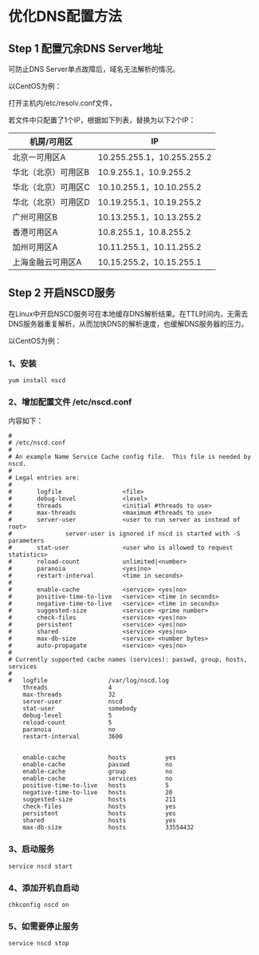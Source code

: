 # 优化DNS配置方法

## Step 1  配置冗余DNS Server地址

可防止DNS Server单点故障后，域名无法解析的情况。

以CentOS为例：

打开主机内/etc/resolv.conf文件，

若文件中只配置了1个IP，根据如下列表，替换为以下2个IP：

| 机房/可用区    | IP                        |
| --------- | ------------------------- |
| 北京一可用区A   | 10.255.255.1，10.255.255.2 |
| 华北（北京）可用区B   | 10.9.255.1，10.9.255.2     |
| 华北（北京）可用区C   | 10.10.255.1，10.10.255.2   |
| 华北（北京）可用区D   | 10.19.255.1，10.19.255.2   |
| 广州可用区B    | 10.13.255.1，10.13.255.2   |
| 香港可用区A    | 10.8.255.1，10.8.255.2     |
| 加州可用区A    | 10.11.255.1，10.11.255.2   |
| 上海金融云可用区A | 10.15.255.2，10.15.255.1   |


## Step 2  开启NSCD服务

在Linux中开启NSCD服务可在本地缓存DNS解析结果。在TTL时间内，无需去DNS服务器重复解析，从而加快DNS的解析速度，也缓解DNS服务器的压力。

以CentOS为例：

### 1、安装

    yum install nscd

### 2、增加配置文件 /etc/nscd.conf

内容如下：

```
#
# /etc/nscd.conf
#
# An example Name Service Cache config file.  This file is needed by nscd.
#
# Legal entries are:
#
#       logfile                 <file>
#       debug-level             <level>
#       threads                 <initial #threads to use>
#       max-threads             <maximum #threads to use>
#       server-user             <user to run server as instead of root>
#               server-user is ignored if nscd is started with -S parameters
#       stat-user               <user who is allowed to request statistics>
#       reload-count            unlimited|<number>
#       paranoia                <yes|no>
#       restart-interval        <time in seconds>
#
#       enable-cache            <service> <yes|no>
#       positive-time-to-live   <service> <time in seconds>
#       negative-time-to-live   <service> <time in seconds>
#       suggested-size          <service> <prime number>
#       check-files             <service> <yes|no>
#       persistent              <service> <yes|no>
#       shared                  <service> <yes|no>
#       max-db-size             <service> <number bytes>
#       auto-propagate          <service> <yes|no>
#
# Currently supported cache names (services): passwd, group, hosts, services
#
#   logfile                 /var/log/nscd.log
    threads                 4
    max-threads             32
    server-user             nscd
    stat-user               somebody
    debug-level             5
    reload-count            5
    paranoia                no
    restart-interval        3600


    enable-cache            hosts           yes
    enable-cache            passwd          no
    enable-cache            group           no
    enable-cache            services        no
    positive-time-to-live   hosts           5
    negative-time-to-live   hosts           20
    suggested-size          hosts           211
    check-files             hosts           yes
    persistent              hosts           yes
    shared                  hosts           yes
    max-db-size             hosts           33554432
```

### 3、启动服务

    service nscd start

### 4、添加开机自启动

    chkconfig nscd on

### 5、如需要停止服务

    service nscd stop
